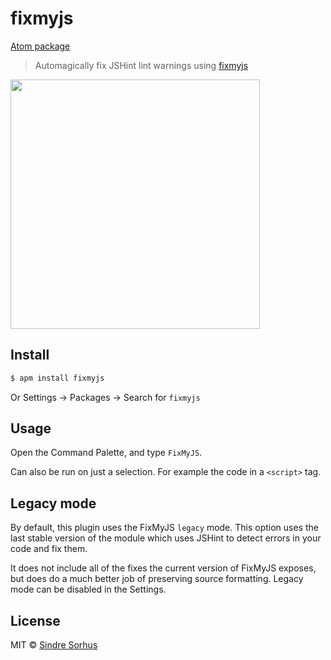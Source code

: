 # fixmyjs

[Atom package](https://atom.io/packages/fixmyjs)

> Automagically fix JSHint lint warnings using [fixmyjs](https://github.com/jshint/fixmyjs)

<img src="https://cloud.githubusercontent.com/assets/170270/4474662/ceab387a-4962-11e4-99ab-17dd5c44847c.gif" width="399">


## Install

```sh
$ apm install fixmyjs
```

Or Settings → Packages → Search for `fixmyjs`


## Usage

Open the Command Palette, and type `FixMyJS`.

Can also be run on just a selection. For example the code in a `<script>` tag.


## Legacy mode

By default, this plugin uses the FixMyJS `legacy` mode. This option uses the last stable version of the module which uses JSHint to detect errors in your code and fix them.

It does not include all of the fixes the current version of FixMyJS exposes, but does do a much better job of preserving source formatting. Legacy mode can be disabled in the Settings.


## License

MIT © [Sindre Sorhus](http://sindresorhus.com)
